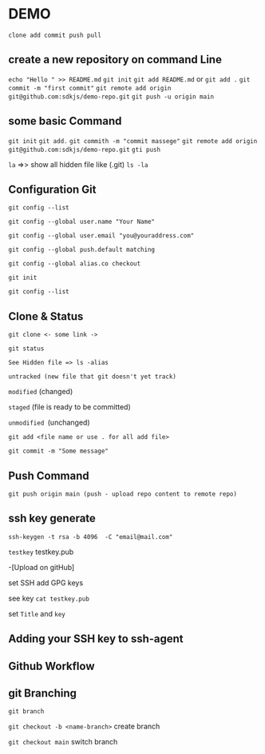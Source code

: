 # DEMO

`clone
add
commit
push
pull
`

## create a new repository on command Line

`echo "Hello " >> README.md`
`git init`
`git add README.md` or `git add .`
`git commit -m "first commit"`
`git remote add origin git@github.com:sdkjs/demo-repo.git`
`git push -u origin main`

## some basic Command

`git init`
`git add.`
`git commith -m "commit massege"`
`git remote add origin git@github.com:sdkjs/demo-repo.git`
`gti push`

`la` =>> show all hidden file like (.git)
`ls -la`

## Configuration Git

`git config --list`

`git config --global user.name "Your Name"`

`git config --global user.email "you@youraddress.com"`

`git config --global push.default matching`

`git config --global alias.co checkout`

`git init`

`git config --list`

## Clone & Status

`git clone <- some link ->`

`git status`

`See Hidden file => ls -alias`

`untracked (new file that git doesn't yet track)`

`modified` (changed)

`staged` (file is ready to be committed)

`unmodified `(unchanged)

`git add <file name or use . for all add file>`

`git commit -m "Some message"`

## Push Command

`git push origin main (push - upload repo content to remote repo)`

## ssh key generate

`ssh-keygen -t rsa -b 4096  -C "email@mail.com"`

`testkey`
testkey.pub

-[Upload on gitHub]

set SSH add GPG keys

see key `cat testkey.pub`

set `Title` and `key`

## Adding your SSH key to ssh-agent

## Github Workflow

## git Branching

`git branch`

`git checkout -b <name-branch>` create branch

`git checkout main` switch branch
